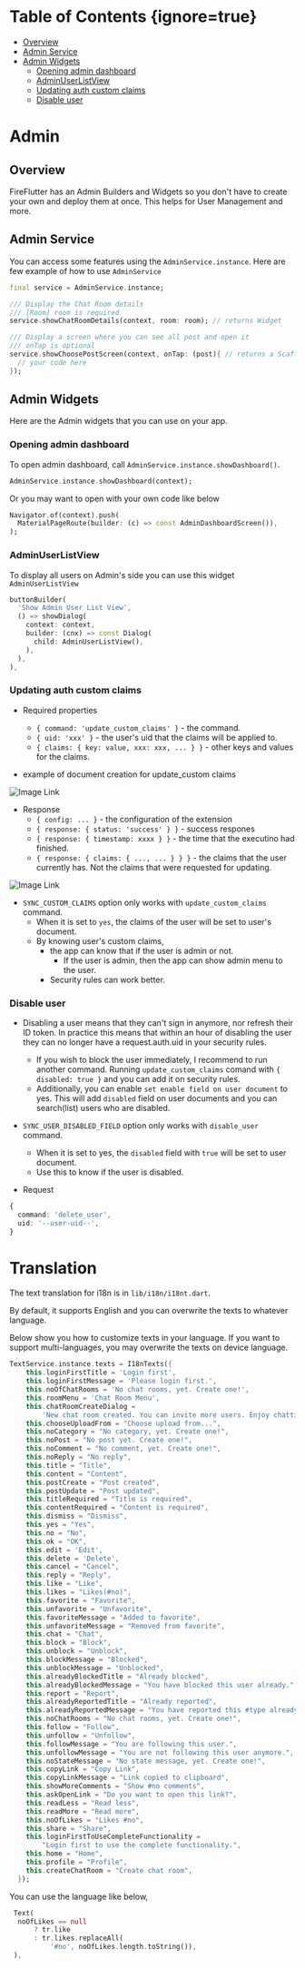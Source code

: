 # Table of Contents {ignore=true}


<!-- @import "[TOC]" {cmd="toc" depthFrom=2 depthTo=6 orderedList=false} -->
<!-- code_chunk_output -->
<!-- [toc] -->
- [Overview](#overview)
- [Admin Service](#admin-service)
- [Admin Widgets](#admin-widgets)
  - [Opening admin dashboard](#opening-admin-dashboard)
  - [AdminUserListView](#adminuserlistview)
  - [Updating auth custom claims](#updating-auth-custom-claims)
  - [Disable user](#disable-user)

<!-- /code_chunk_output -->

# Admin 

## Overview

FireFlutter has an Admin Builders and Widgets so you don't have to create your own and deploy them at once. This helps for User Management and more.

## Admin Service

You can access some features using the `AdminService.instance`. Here are few example of how to use `AdminService`

```dart
final service = AdminService.instance;

/// Display the Chat Room details
/// [Room] room is required
service.showChatRoomDetails(context, room: room); // returns Widget

/// Display a screen where you can see all post and open it
/// onTap is optional
service.showChoosePostScreen(context, onTap: (post){ // returns a Scaffold widget
  // your code here
});
```

## Admin Widgets
Here are the Admin widgets that you can use on your app.

### Opening admin dashboard

To open admin dashboard, call `AdminService.instance.showDashboard()`.

```dart
AdminService.instance.showDashboard(context);
```

Or you may want to open with your own code like below

```dart
Navigator.of(context).push(
  MaterialPageRoute(builder: (c) => const AdminDashboardScreen()),
);
```

### AdminUserListView
To display all users on Admin's side you can use this widget `AdminUserListView`

```dart
buttonBuilder(
  'Show Admin User List View',
  () => showDialog(
    context: context,
    builder: (cnx) => const Dialog(
      child: AdminUserListView(),
    ),
  ),
),
```
<!-- TODO: Ask Sir Song if this is outdated -->
### Updating auth custom claims

- Required properties

  - `{ command: 'update_custom_claims' }` - the command.
  - `{ uid: 'xxx' }` - the user's uid that the claims will be applied to.
  - `{ claims: { key: value, xxx: xxx, ... } }` - other keys and values for the claims.

- example of document creation for update_custom claims

![Image Link](https://github.com/thruthesky/easy-extension/blob/main/docs/command-update_custom_claims_input.jpg?raw=true "This is image title")

- Response
  - `{ config: ... }` - the configuration of the extension
  - `{ response: { status: 'success' } }` - success respones
  - `{ response: { timestamp: xxxx } }` - the time that the executino had finished.
  - `{ response: { claims: { ..., ... } } }` - the claims that the user currently has. Not the claims that were requested for updating.

![Image Link](https://github.com/thruthesky/easy-extension/blob/main/docs/command-update_custom_claims_output.jpg?raw=true "This is image title")

- `SYNC_CUSTOM_CLAIMS` option only works with `update_custom_claims` command.
  - When it is set to `yes`, the claims of the user will be set to user's document.
  - By knowing user's custom claims,
    - the app can know that if the user is admin or not.
      - If the user is admin, then the app can show admin menu to the user.
    - Security rules can work better.

### Disable user

- Disabling a user means that they can't sign in anymore, nor refresh their ID token. In practice this means that within an hour of disabling the user they can no longer have a request.auth.uid in your security rules.

  - If you wish to block the user immediately, I recommend to run another command. Running `update_custom_claims` comand with `{ disabled: true }` and you can add it on security rules.
  - Additionally, you can enable `set enable field on user document` to yes. This will add `disabled` field on user documents and you can search(list) users who are disabled.

- `SYNC_USER_DISABLED_FIELD` option only works with `disable_user` command.

  - When it is set to yes, the `disabled` field with `true` will be set to user document.
  - Use this to know if the user is disabled.

- Request

```ts
{
  command: 'delete_user',
  uid: '--user-uid--',
}
```

<!-- - Warning! Once a user changes his displayName and photoUrl, `EasyChat.instance.updateUser()` must be called to update user information in easychat. -->

# Translation

The text translation for i18n is in `lib/i18n/i18nt.dart`.

By default, it supports English and you can overwrite the texts to whatever language.

Below show you how to customize texts in your language. If you want to support multi-languages, you may overwrite the texts on device language.

```dart
TextService.instance.texts = I18nTexts({
    this.loginFirstTitle = 'Login first',
    this.loginFirstMessage = 'Please login first.',
    this.noOfChatRooms = 'No chat rooms, yet. Create one!',
    this.roomMenu = 'Chat Room Menu',
    this.chatRoomCreateDialog =
        'New chat room created. You can invite more users. Enjoy chatting!',
    this.chooseUploadFrom = "Choose upload from...",
    this.noCategory = "No category, yet. Create one!",
    this.noPost = "No post yet. Create one!",
    this.noComment = "No comment, yet. Create one!",
    this.noReply = "No reply",
    this.title = "Title",
    this.content = "Content",
    this.postCreate = "Post created",
    this.postUpdate = "Post updated",
    this.titleRequired = "Title is required",
    this.contentRequired = "Content is required",
    this.dismiss = "Dismiss",
    this.yes = "Yes",
    this.no = "No",
    this.ok = "OK",
    this.edit = 'Edit',
    this.delete = 'Delete',
    this.cancel = "Cancel",
    this.reply = "Reply",
    this.like = "Like",
    this.likes = "Likes(#no)",
    this.favorite = "Favorite",
    this.unfavorite = "Unfavorite",
    this.favoriteMessage = "Added to favorite",
    this.unfavoriteMessage = "Removed from favorite",
    this.chat = "Chat",
    this.block = "Block",
    this.unblock = "Unblock",
    this.blockMessage = "Blocked",
    this.unblockMessage = "Unblocked",
    this.alreadyBlockedTitle = "Already blocked",
    this.alreadyBlockedMessage = "You have blocked this user already.",
    this.report = "Report",
    this.alreadyReportedTitle = "Already reported",
    this.alreadyReportedMessage = "You have reported this #type already.",
    this.noChatRooms = "No chat rooms, yet. Create one!",
    this.follow = "Follow",
    this.unfollow = "Unfollow",
    this.followMessage = "You are following this user.",
    this.unfollowMessage = "You are not following this user anymore.",
    this.noStateMessage = "No state message, yet. Create one!",
    this.copyLink = "Copy Link",
    this.copyLinkMessage = "Link copied to clipboard",
    this.showMoreComments = "Show #no comments",
    this.askOpenLink = "Do you want to open this link?",
    this.readLess = "Read less",
    this.readMore = "Read more",
    this.noOfLikes = "Likes #no",
    this.share = "Share",
    this.loginFirstToUseCompleteFunctionality =
        "Login first to use the complete functionality.",
    this.home = "Home",
    this.profile = "Profile",
    this.createChatRoom = "Create chat room",
  });
```

You can use the language like below,

```dart
 Text(
  noOfLikes == null
      ? tr.like
      : tr.likes.replaceAll(
          '#no', noOfLikes.length.toString()),
 ),
```

<!-- Disabling user -->